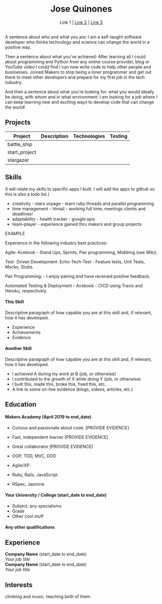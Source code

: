 <h1 align="center">
  Jose Quinones
</h1>
<p align="center"
  <a href="#">Link 1</a> |
  <a href="#">Link 2</a> |
  <a href="#">Link 3</a>
  <br><br>
</p>


A sentence about who and what you are:
I am a self-taught software developer who thinks technology and science can change the world in a positive way. 

Then a sentence about what you've achieved:
After learning all I could about programming and Python from any online course provider, blog or YouTube video I could find I can now write code to help other people and businesses. Joined Makers to stop being a loner programmer and get out there to meet other developers and prepare for my first job in the tech industry.

And then a sentence about what you're looking for: what you would ideally be doing, with whom and in what environment:
I am looking for a job where I can keep learning new and exciting ways to develop code that can change the world!

## Projects

| Project  | Description   | Technologies   | Testing |
|----------|---------------|----------------|---|
| battle_ship | | |
| start_project | | |
| stargazer| | |


## Skills

(I will relate my skills to specific apps I built. I will add the apps to github so this is also a todo list.)

* creativity - stars voyage - learn ruby threads and parallel programming
* time management - htmail - working full time, meetings clients and deadlines!
* adaptability - health tracker - google apis
* team-player - experience gained thru makers and group projects

EXAMPLE

Experience in the following industry best practices:

Agile: Acebook - Stand Ups, Sprints, Pair programming, Mobbing (see Wiki).

Test- Driven Development: Echo-Tech-Test - Feature tests, Unit Tests, Mocks, Stubs.

Pair Programming: - I enjoy pairing and have received positive feedback.

Automated Testing & Deployment - Acebook - CICD using Travis and Heroku, respectively.

#### This Skill

Descriptive paragraph of how capable you are at this skill and, if relevant, how it has developed.

- Experience
- Achievements
- Evidence

#### Another Skill

Descriptive paragraph of how capable you are at this skill and, if relevant, how it has developed.

- I achieved A during my work at B (job, or otherwise)
- I contributed to the growth of X while doing Y (job, or otherwise)
- I built this, made this, broke this, fixed this, etc.
- A link to some on-line evidence (blogs, videos, articles, etc.)

## Education

#### Makers Academy (April 2019 to end_date)

- Curious and passionate about code. [PROVIDE EVIDENCE]
- Fast, independent learner [PROVIDE EVIDENCE]
- Great collaborator [PROVIDE EVIDENCE]

- OOP, TDD, MVC, DDD
- Agile/XP
- Ruby, Rails, JavaScript
- RSpec, Jasmine

#### Your University / College (start_date to end_date)

- Subject, any specialisms
- Grade
- Other cool stuff

#### Any other qualifications

## Experience

**Company Name** (start_date to end_date)    
*Your job title*  
**Company Name** (start_date to end_date)   
*Your job title*

## Interests

climbing and music. teaching both of them.

